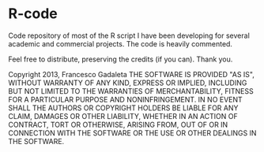 # R-code
Code repository of most of the R script I have been developing for several academic and commercial projects. 
The code is heavily commented. 

Feel free to distribute, preserving the credits (if you can).
Thank you.

Copyright 2013, Francesco Gadaleta
THE SOFTWARE IS PROVIDED "AS IS", WITHOUT WARRANTY OF ANY KIND, EXPRESS OR IMPLIED, INCLUDING BUT NOT LIMITED TO THE WARRANTIES OF MERCHANTABILITY, FITNESS FOR A PARTICULAR PURPOSE AND NONINFRINGEMENT. IN NO EVENT SHALL THE AUTHORS OR COPYRIGHT HOLDERS BE LIABLE FOR ANY CLAIM, DAMAGES OR OTHER LIABILITY, WHETHER IN AN ACTION OF CONTRACT, TORT OR OTHERWISE, ARISING FROM, OUT OF OR IN CONNECTION WITH THE SOFTWARE OR THE USE OR OTHER DEALINGS IN THE SOFTWARE.
